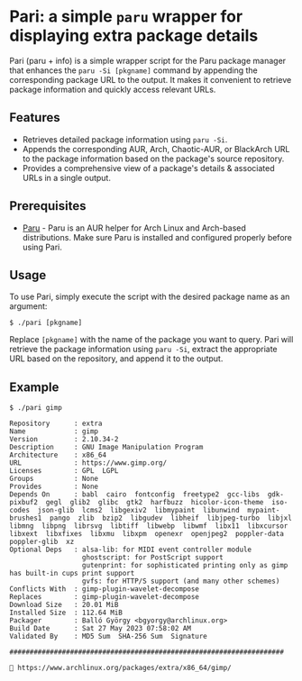 # Pari: a simple `paru` wrapper for displaying extra package details

Pari (paru + info) is a simple wrapper script for the Paru package manager that enhances the `paru -Si [pkgname]` command by appending the corresponding package URL to the output. It makes it convenient to retrieve package information and quickly access relevant URLs.

## Features

- Retrieves detailed package information using `paru -Si`.
- Appends the corresponding AUR, Arch, Chaotic-AUR, or BlackArch URL to the package information based on the package's source repository.
- Provides a comprehensive view of a package's details & associated URLs in a single output.

## Prerequisites

- [Paru](https://github.com/Morganamilo/paru) - Paru is an AUR helper for Arch Linux and Arch-based distributions. Make sure Paru is installed and configured properly before using Pari.

## Usage

To use Pari, simply execute the script with the desired package name as an argument:

`$ ./pari [pkgname]`

Replace `[pkgname]` with the name of the package you want to query. Pari will retrieve the package information using `paru -Si`, extract the appropriate URL based on the repository, and append it to the output.

## Example

```
$ ./pari gimp

Repository      : extra
Name            : gimp
Version         : 2.10.34-2
Description     : GNU Image Manipulation Program
Architecture    : x86_64
URL             : https://www.gimp.org/
Licenses        : GPL  LGPL
Groups          : None
Provides        : None
Depends On      : babl  cairo  fontconfig  freetype2  gcc-libs  gdk-pixbuf2  gegl  glib2  glibc  gtk2  harfbuzz  hicolor-icon-theme  iso-codes  json-glib  lcms2  libgexiv2  libmypaint  libunwind  mypaint-brushes1  pango  zlib  bzip2  libgudev  libheif  libjpeg-turbo  libjxl  libmng  libpng  librsvg  libtiff  libwebp  libwmf  libx11  libxcursor  libxext  libxfixes  libxmu  libxpm  openexr  openjpeg2  poppler-data  poppler-glib  xz
Optional Deps   : alsa-lib: for MIDI event controller module
                  ghostscript: for PostScript support
                  gutenprint: for sophisticated printing only as gimp has built-in cups print support
                  gvfs: for HTTP/S support (and many other schemes)
Conflicts With  : gimp-plugin-wavelet-decompose
Replaces        : gimp-plugin-wavelet-decompose
Download Size   : 20.01 MiB
Installed Size  : 112.64 MiB
Packager        : Balló György <bgyorgy@archlinux.org>
Build Date      : Sat 27 May 2023 07:58:02 AM
Validated By    : MD5 Sum  SHA-256 Sum  Signature

####################################################################

🔗 https://www.archlinux.org/packages/extra/x86_64/gimp/
```
